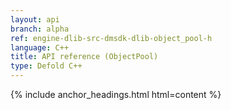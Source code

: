 ```yaml
---
layout: api
branch: alpha
ref: engine-dlib-src-dmsdk-dlib-object_pool-h
language: C++
title: API reference (ObjectPool)
type: Defold C++
---
```

{% include anchor_headings.html html=content %}